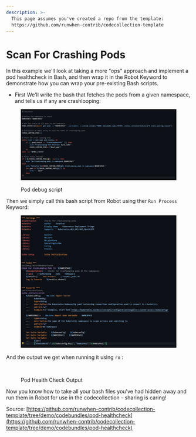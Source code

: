 ```yaml
---
description: >-
  This page assumes you've created a repo from the template:
  https://github.com/runwhen-contrib/codecollection-template
---
```


# Scan For Crashing Pods

In this example we'll look at taking a more "ops" approach and implement a pod healthcheck in Bash, and then wrap it in the Robot Keyword to demonstrate how you can wrap your pre-existing Bash scripts.

* First We'll write the bash that fetches the pods from a given namespace, and tells us if any are crashlooping:

<figure><img src="../.gitbook/assets/image (2) (1).png" alt=""><figcaption><p>Pod debug script</p></figcaption></figure>

Then we simply call this bash script from Robot using ther `Run Process` Keyword:

<figure><img src="../.gitbook/assets/image (3) (1).png" alt=""><figcaption></figcaption></figure>



And the output we get when running it using `ro` : &#x20;

<figure><img src="../.gitbook/assets/image (4).png" alt=""><figcaption><p>Pod Health Check Output</p></figcaption></figure>

Now you know how to take all your bash files you've had hidden away and run them in Robot for use in the codecollection - sharing is caring!

Source: [https://github.com/runwhen-contrib/codecollection-template/tree/demo/codebundles/pod-healthcheck](https://github.com/runwhen-contrib/codecollection-template/tree/demo/codebundles/pod-healthcheck)
